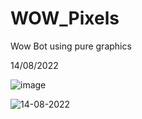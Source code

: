 # WOW_Pixels
Wow Bot using pure graphics

14/08/2022

![image](https://user-images.githubusercontent.com/54026897/184495675-59d87396-b670-4eec-8d0d-c720f9703374.png)

![14-08-2022](https://user-images.githubusercontent.com/54026897/184523785-88fdea18-a556-4548-b3b4-9503ce4c8825.gif)

